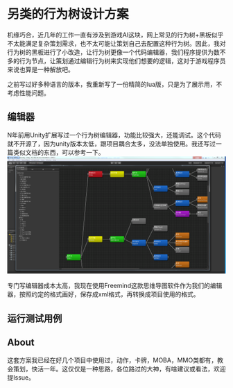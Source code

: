 # 另类的行为树设计方案
机缘巧合，近几年的工作一直有涉及到游戏AI这块，网上常见的行为树+黑板似乎不太能满足复杂策划需求，也不太可能让策划自己去配置这种行为树。因此，我对行为树的黑板进行了小改造，让行为树更像一个代码编辑器，我们程序提供为数不多的行为节点，让策划通过编辑行为树来实现他们想要的逻辑，这对于游戏程序员来说也算是一种解放吧。

之前写过好多种语言的版本，我重新写了一份精简的lua版，只是为了展示用，不考虑性能问题。

## 编辑器
N年前用Unity扩展写过一个行为树编辑器，功能比较强大，还能调试。这个代码就不开源了，因为unity版本太低，跟项目耦合太多，没法单独使用。我还写过一篇类似文档的东西，可以参考一下。
![](image/moba1.png)

专门写编辑器成本太高，我现在使用Freemind这款思维导图软件作为我们的编辑器，按照约定的格式画好，保存成xml格式，再转换成项目使用的格式。

## 运行测试用例


## About
这套方案我已经在好几个项目中使用过，动作，卡牌，MOBA，MMO类都有，教会策划，快活一年。这仅仅是一种思路，各位路过的大神，有啥建议或看法，欢迎提Issue。
